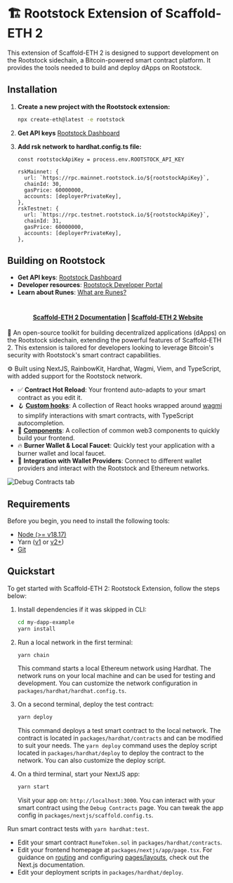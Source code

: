 # 🏗 Rootstock Extension of Scaffold-ETH 2

This extension of Scaffold-ETH 2 is designed to support development on the Rootstock sidechain, a Bitcoin-powered smart contract platform. It provides the tools needed to build and deploy dApps on Rootstock. 

## Installation

1. **Create a new project with the Rootstock extension:**

   ```bash
   npx create-eth@latest -e rootstock
    ```
2. **Get API keys**
[Rootstock Dashboard](https://dashboard.rpc.rootstock.io/dashboard)

3. **Add rsk network to hardhat.config.ts file:**
    ```typescrypt
    const rootstockApiKey = process.env.ROOTSTOCK_API_KEY 

   rskMainnet: {
      url: `https://rpc.mainnet.rootstock.io/${rootstockApiKey}`,
      chainId: 30,
      gasPrice: 60000000,
      accounts: [deployerPrivateKey],
    },
    rskTestnet: {
      url: `https://rpc.testnet.rootstock.io/${rootstockApiKey}`,
      chainId: 31,
      gasPrice: 60000000,
      accounts: [deployerPrivateKey],
    },
    ```

## Building on Rootstock

- **Get API keys**: [Rootstock Dashboard](https://dashboard.rpc.rootstock.io/dashboard)
- **Developer resources**: [Rootstock Developer Portal](https://dev.rootstock.io/)
- **Learn about Runes**: [What are Runes?](https://www.youtube.com/embed/adkhsgEaXuQ?si=OknSz_y17LzBCi3m)

#

<h4 align="center">
  <a href="https://docs.scaffoldeth.io">Scaffold-ETH 2 Documentation</a> |
  <a href="https://scaffoldeth.io">Scaffold-ETH 2 Website</a>
</h4>

🧪 An open-source toolkit for building decentralized applications (dApps) on the Rootstock sidechain, extending the powerful features of Scaffold-ETH 2. This extension is tailored for developers looking to leverage Bitcoin's security with Rootstock's smart contract capabilities.

⚙️ Built using NextJS, RainbowKit, Hardhat, Wagmi, Viem, and TypeScript, with added support for the Rootstock network.

- ✅ **Contract Hot Reload**: Your frontend auto-adapts to your smart contract as you edit it.
- 🪝 **[Custom hooks](https://docs.scaffoldeth.io/hooks/)**: A collection of React hooks wrapped around [wagmi](https://wagmi.sh/) to simplify interactions with smart contracts, with TypeScript autocompletion.
- 🧱 [**Components**](https://docs.scaffoldeth.io/components/): A collection of common web3 components to quickly build your frontend.
- 🔥 **Burner Wallet & Local Faucet**: Quickly test your application with a burner wallet and local faucet.
- 🔐 **Integration with Wallet Providers**: Connect to different wallet providers and interact with the Rootstock and Ethereum networks.

![Debug Contracts tab](https://github.com/scaffold-eth/scaffold-eth-2/assets/55535804/b237af0c-5027-4849-a5c1-2e31495cccb1)

## Requirements

Before you begin, you need to install the following tools:

- [Node (>= v18.17)](https://nodejs.org/en/download/)
- Yarn ([v1](https://classic.yarnpkg.com/en/docs/install/) or [v2+](https://yarnpkg.com/getting-started/install))
- [Git](https://git-scm.com/downloads)

## Quickstart

To get started with Scaffold-ETH 2: Rootstock Extension, follow the steps below:

1. Install dependencies if it was skipped in CLI:

    ```bash
    cd my-dapp-example
    yarn install
    ```

2. Run a local network in the first terminal:

    ```bash
    yarn chain
    ```

    This command starts a local Ethereum network using Hardhat. The network runs on your local machine and can be used for testing and development. You can customize the network configuration in `packages/hardhat/hardhat.config.ts`.

3. On a second terminal, deploy the test contract:

    ```bash
    yarn deploy
    ```

    This command deploys a test smart contract to the local network. The contract is located in `packages/hardhat/contracts` and can be modified to suit your needs. The `yarn deploy` command uses the deploy script located in `packages/hardhat/deploy` to deploy the contract to the network. You can also customize the deploy script.

4. On a third terminal, start your NextJS app:

    ```bash
    yarn start
    ```

    Visit your app on: `http://localhost:3000`. You can interact with your smart contract using the `Debug Contracts` page. You can tweak the app config in `packages/nextjs/scaffold.config.ts`.

Run smart contract tests with `yarn hardhat:test`.

- Edit your smart contract `RuneToken.sol` in `packages/hardhat/contracts`.
- Edit your frontend homepage at `packages/nextjs/app/page.tsx`. For guidance on [routing](https://nextjs.org/docs/app/building-your-application/routing/defining-routes) and configuring [pages/layouts](https://nextjs.org/docs/app/building-your-application/routing/pages-and-layouts), check out the Next.js documentation.
- Edit your deployment scripts in `packages/hardhat/deploy`.
